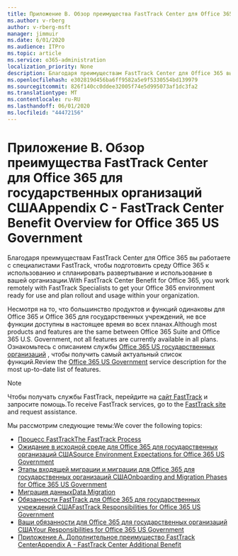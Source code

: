 ```yaml
---
title: Приложение В. Обзор преимущества FastTrack Center для Office 365 для государственных организаций США
ms.author: v-rberg
author: v-rberg-msft
manager: jimmuir
ms.date: 6/01/2020
ms.audience: ITPro
ms.topic: article
ms.service: o365-administration
localization_priority: None
description: Благодаря преимуществам FastTrack Center для Office 365 вы работаете с специалистами FastTrack, чтобы подготовить среду Office 365 к использованию и спланировать развертывание и использование в вашей организации.
ms.openlocfilehash: e302819d456ba6ff9582a5e9f5330554bd139979
ms.sourcegitcommit: 826f140cc0ddee32005f74e5d995073af1dc3fa2
ms.translationtype: MT
ms.contentlocale: ru-RU
ms.lasthandoff: 06/01/2020
ms.locfileid: "44472156"
---
```

# <a name="appendix-c---fasttrack-center-benefit-overview-for-office-365-us-government"></a><span data-ttu-id="4fbb6-103">Приложение В. Обзор преимущества FastTrack Center для Office 365 для государственных организаций США</span><span class="sxs-lookup"><span data-stu-id="4fbb6-103">Appendix C - FastTrack Center Benefit Overview for Office 365 US Government</span></span>

<span data-ttu-id="4fbb6-104">Благодаря преимуществам FastTrack Center для Office 365 вы работаете с специалистами FastTrack, чтобы подготовить среду Office 365 к использованию и спланировать развертывание и использование в вашей организации.</span><span class="sxs-lookup"><span data-stu-id="4fbb6-104">With FastTrack Center Benefit for Office 365, you work remotely with FastTrack Specialists to get your Office 365 environment ready for use and plan rollout and usage within your organization.</span></span> 
  
<span data-ttu-id="4fbb6-105">Несмотря на то, что большинство продуктов и функций одинаковы для Office 365 и Office 365 для государственных учреждений, не все функции доступны в настоящее время во всех планах.</span><span class="sxs-lookup"><span data-stu-id="4fbb6-105">Although most products and features are the same between Office 365 Suite and Office 365 U.S. Government, not all features are currently available in all plans.</span></span> <span data-ttu-id="4fbb6-106">Ознакомьтесь с описанием службы [Office 365 US государственных организаций](https://aka.ms/aboutgovcloud) , чтобы получить самый актуальный список функций.</span><span class="sxs-lookup"><span data-stu-id="4fbb6-106">Review the [Office 365 US Government](https://aka.ms/aboutgovcloud) service description for the most up-to-date list of features.</span></span>

> [!NOTE]
> <span data-ttu-id="4fbb6-107">Чтобы получать службы FastTrack, перейдите на [сайт FastTrack](https://go.microsoft.com/fwlink/?linkid=780698) и запросите помощь.</span><span class="sxs-lookup"><span data-stu-id="4fbb6-107">To receive FastTrack services, go to the [FastTrack site](https://go.microsoft.com/fwlink/?linkid=780698) and request assistance.</span></span>  

<span data-ttu-id="4fbb6-108">Мы рассмотрим следующие темы:</span><span class="sxs-lookup"><span data-stu-id="4fbb6-108">We cover the following topics:</span></span>
- [<span data-ttu-id="4fbb6-109">Процесс FastTrack</span><span class="sxs-lookup"><span data-stu-id="4fbb6-109">The FastTrack Process</span></span>](O365-fasttrack-process.md) 
- [<span data-ttu-id="4fbb6-110">Ожидание в исходной среде для Office 365 для государственных организаций США</span><span class="sxs-lookup"><span data-stu-id="4fbb6-110">Source Environment Expectations for Office 365 US Government</span></span>](US-Gov-appendix-source-environment-expectations.md)   
- [<span data-ttu-id="4fbb6-111">Этапы входящей миграции и миграции для Office 365 для государственных организаций США</span><span class="sxs-lookup"><span data-stu-id="4fbb6-111">Onboarding and Migration Phases for Office 365 US Government</span></span>](US-Gov-appendix-onboarding-and-migration.md)
- [<span data-ttu-id="4fbb6-112">Миграция данных</span><span class="sxs-lookup"><span data-stu-id="4fbb6-112">Data Migration</span></span>](O365-data-migration.md)    
- [<span data-ttu-id="4fbb6-113">Обязанности FastTrack для Office 365 для государственных учреждений США</span><span class="sxs-lookup"><span data-stu-id="4fbb6-113">FastTrack Responsibilities for Office 365 US Government</span></span>](US-Gov-appendix-fasttrack-responsibilities.md)   
- [<span data-ttu-id="4fbb6-114">Ваши обязанности для Office 365 для государственных организаций США</span><span class="sxs-lookup"><span data-stu-id="4fbb6-114">Your Responsibilities for Office 365 US Government</span></span>](US-Gov-appendix-your-responsibilities.md)    
- [<span data-ttu-id="4fbb6-115">Приложение А. Дополнительное преимущество FastTrack Center</span><span class="sxs-lookup"><span data-stu-id="4fbb6-115">Appendix A - FastTrack Center Additional Benefit</span></span>](O365-fasttrack-additional-benefits.md)
